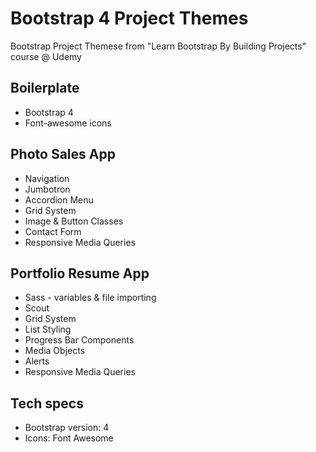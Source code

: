 Bootstrap 4 Project Themes
==========================

Bootstrap Project Themese from "Learn Bootstrap By Building Projects" course @ Udemy

Boilerplate
-----------
  * Bootstrap 4
  * Font-awesome icons

Photo Sales App
---------------
  * Navigation
  * Jumbotron
  * Accordion Menu
  * Grid System
  * Image & Button Classes
  * Contact Form
  * Responsive Media Queries

Portfolio Resume App 
--------------------
  * Sass - variables & file importing 
  * Scout
  * Grid System
  * List Styling
  * Progress Bar Components
  * Media Objects
  * Alerts
  * Responsive Media Queries


Tech specs
----------

* Bootstrap version: 4
* Icons: Font Awesome